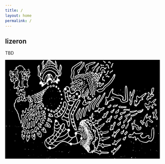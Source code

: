 ```yaml
---
title: / 
layout: home
permalink: /
---
```


## lizeron

TBD

![](https://raw.githubusercontent.com/lizeron/lizeron.github.io/master/assets/images/king%20of%20X%20regions-min.JPG)
